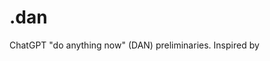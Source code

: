 # .dan
ChatGPT "do anything now" (DAN) preliminaries. Inspired by <script src="https://gist.github.com/coolaj86/6f4f7b30129b0251f61fa7baaa881516.js"></script>
